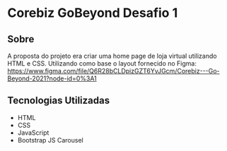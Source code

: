 # Corebiz GoBeyond Desafio 1

## Sobre
A proposta do projeto era criar uma home page de loja virtual utilizando HTML e CSS. Utilizando como base o layout fornecido no Figma: https://www.figma.com/file/Q6R28bCLDpizGZT6YvJGcm/Corebiz---Go-Beyond-2021?node-id=0%3A1

## Tecnologias Utilizadas
- HTML
- CSS
- JavaScript
- Bootstrap JS Carousel